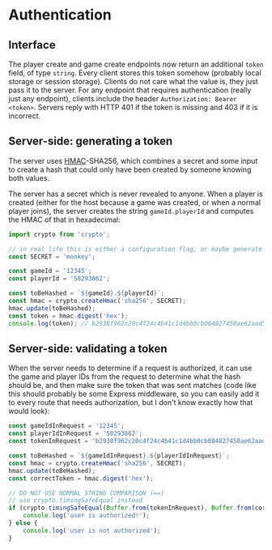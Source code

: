 # Authentication

## Interface

The player create and game create endpoints now return an additional `token` field, of type `string`. Every client stores this token somehow (probably local storage or session storage). Clients do not care what the value is, they just pass it to the server. For any endpoint that requires authentication (really just any endpoint), clients include the header `Authorization: Bearer <token>`. Servers reply with HTTP 401 if the token is missing and 403 if it is incorrect.

## Server-side: generating a token

The server uses [HMAC](https://en.wikipedia.org/wiki/HMAC)-SHA256, which combines a secret and some input to create a hash that could only have been created by someone knowing both values.

The server has a secret which is never revealed to anyone. When a player is created (either for the host because a game was created, or when a normal player joins), the server creates the string `gameId.playerId` and computes the HMAC of that in hexadecimal:

```js
import crypto from 'crypto';

// in real life this is either a configuration flag, or maybe generate it with a secure RNG
const SECRET = 'monkey';

const gameId = '12345';
const playerId = '58293862';

const toBeHashed = `${gameId}.${playerId}`;
const hmac = crypto.createHmac('sha256', SECRET);
hmac.update(toBeHashed);
const token = hmac.digest('hex');
console.log(token); // b2938f962c20c4f24c4b41c1d4bb0cb084827450ae62aad59de8a0bedc8c3a8e
```

## Server-side: validating a token

When the server needs to determine if a request is authorized, it can use the game and player IDs from the request to determine what the hash should be, and then make sure the token that was sent matches (code like this should probably be some Express middleware, so you can easily add it to every route that needs authorization, but I don't know exactly how that would look):

```js
const gameIdInRequest = '12345';
const playerIdInRequest = '58293862';
const tokenInRequest = 'b2938f962c20c4f24c4b41c1d4bb0cb084827450ae62aad59de8a0bedc8c3a8e';

const toBeHashed = `${gameIdInRequest}.${playerIdInRequest}`;
const hmac = crypto.createHmac('sha256', SECRET);
hmac.update(toBeHashed);
const correctToken = hmac.digest('hex');

// DO NOT USE NORMAL STRING COMPARISON (==)
// use crypto.timingSafeEqual instead
if (crypto.timingSafeEqual(Buffer.from(tokenInRequest), Buffer.from(correctToken))) {
	console.log('user is authorized!');
} else {
	console.log('user is not authorized');
}
```

